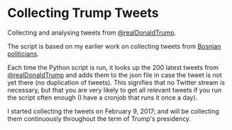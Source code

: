 # Collecting Trump Tweets


Collecting and analysing tweets from [@realDonaldTrump](https://twitter.com/realdonaldtrump). 

The script is based on my earlier work on collecting tweets from [Bosnian politicians](https://github.com/annerosenisser/tweets_bosnia).

Each time the Python script is run, it looks up the 200 latest tweets from [@realDonaldTrump](https://twitter.com/realdonaldtrump) and adds them to the json file in case the tweet is not yet there (no duplication of tweets). This signifies that no Twitter stream is necessary, but that you are very likely to get all relevant tweets if you run the script often enough (I have a cronjob that runs it once a day).

I started collecting the tweets on February 9, 2017; and will be collecting them continuously throughout the term of Trump's presidency.
